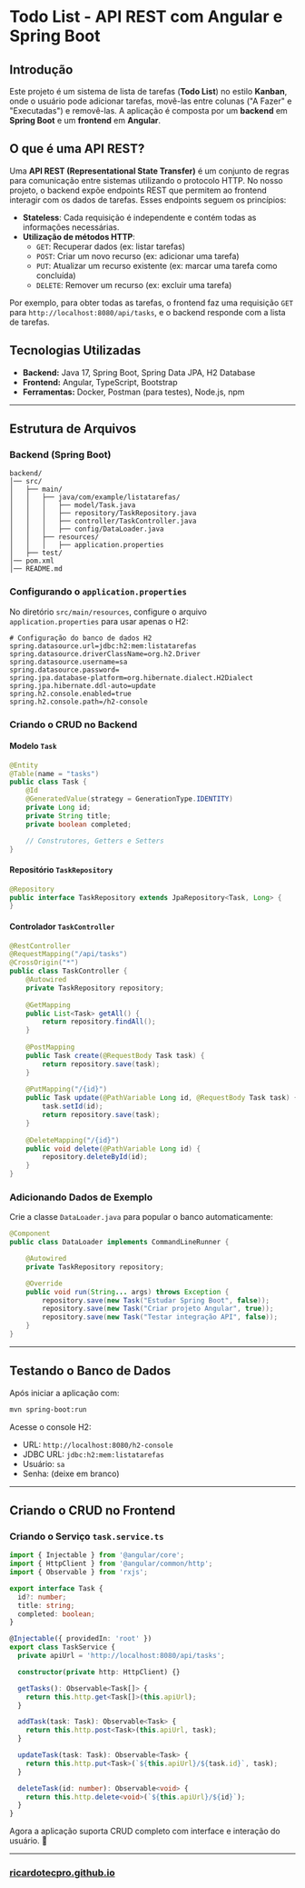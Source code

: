 # Todo List - API REST com Angular e Spring Boot

## Introdução

Este projeto é um sistema de lista de tarefas (**Todo List**) no estilo **Kanban**, onde o usuário pode adicionar tarefas, movê-las entre colunas ("A Fazer" e "Executadas") e removê-las. A aplicação é composta por um **backend** em **Spring Boot** e um **frontend** em **Angular**.

## O que é uma API REST?

Uma **API REST (Representational State Transfer)** é um conjunto de regras para comunicação entre sistemas utilizando o protocolo HTTP. No nosso projeto, o backend expõe endpoints REST que permitem ao frontend interagir com os dados de tarefas. Esses endpoints seguem os princípios:

- **Stateless**: Cada requisição é independente e contém todas as informações necessárias.
- **Utilização de métodos HTTP**:
    - `GET`: Recuperar dados (ex: listar tarefas)
    - `POST`: Criar um novo recurso (ex: adicionar uma tarefa)
    - `PUT`: Atualizar um recurso existente (ex: marcar uma tarefa como concluída)
    - `DELETE`: Remover um recurso (ex: excluir uma tarefa)

Por exemplo, para obter todas as tarefas, o frontend faz uma requisição `GET` para `http://localhost:8080/api/tasks`, e o backend responde com a lista de tarefas.

## Tecnologias Utilizadas

- **Backend:** Java 17, Spring Boot, Spring Data JPA, H2 Database
- **Frontend:** Angular, TypeScript, Bootstrap
- **Ferramentas:** Docker, Postman (para testes), Node.js, npm

---

## Estrutura de Arquivos

### Backend (Spring Boot)

```
backend/
│── src/
│   ├── main/
│   │   ├── java/com/example/listatarefas/
│   │   │   ├── model/Task.java
│   │   │   ├── repository/TaskRepository.java
│   │   │   ├── controller/TaskController.java
│   │   │   ├── config/DataLoader.java
│   │   ├── resources/
│   │   │   ├── application.properties
│   ├── test/
│── pom.xml
│── README.md
```

### Configurando o `application.properties`

No diretório `src/main/resources`, configure o arquivo `application.properties` para usar apenas o H2:

```properties
# Configuração do banco de dados H2
spring.datasource.url=jdbc:h2:mem:listatarefas
spring.datasource.driverClassName=org.h2.Driver
spring.datasource.username=sa
spring.datasource.password=
spring.jpa.database-platform=org.hibernate.dialect.H2Dialect
spring.jpa.hibernate.ddl-auto=update
spring.h2.console.enabled=true
spring.h2.console.path=/h2-console
```

### Criando o CRUD no Backend

#### Modelo `Task`

```java
@Entity
@Table(name = "tasks")
public class Task {
    @Id
    @GeneratedValue(strategy = GenerationType.IDENTITY)
    private Long id;
    private String title;
    private boolean completed;

    // Construtores, Getters e Setters
}
```

#### Repositório `TaskRepository`

```java
@Repository
public interface TaskRepository extends JpaRepository<Task, Long> {
}
```

#### Controlador `TaskController`

```java
@RestController
@RequestMapping("/api/tasks")
@CrossOrigin("*")
public class TaskController {
    @Autowired
    private TaskRepository repository;
    
    @GetMapping
    public List<Task> getAll() {
        return repository.findAll();
    }
    
    @PostMapping
    public Task create(@RequestBody Task task) {
        return repository.save(task);
    }
    
    @PutMapping("/{id}")
    public Task update(@PathVariable Long id, @RequestBody Task task) {
        task.setId(id);
        return repository.save(task);
    }
    
    @DeleteMapping("/{id}")
    public void delete(@PathVariable Long id) {
        repository.deleteById(id);
    }
}
```

### Adicionando Dados de Exemplo

Crie a classe `DataLoader.java` para popular o banco automaticamente:

```java
@Component
public class DataLoader implements CommandLineRunner {

    @Autowired
    private TaskRepository repository;

    @Override
    public void run(String... args) throws Exception {
        repository.save(new Task("Estudar Spring Boot", false));
        repository.save(new Task("Criar projeto Angular", true));
        repository.save(new Task("Testar integração API", false));
    }
}
```

---

## Testando o Banco de Dados

Após iniciar a aplicação com:

```sh
mvn spring-boot:run
```

Acesse o console H2:

- URL: `http://localhost:8080/h2-console`
- JDBC URL: `jdbc:h2:mem:listatarefas`
- Usuário: `sa`
- Senha: (deixe em branco)

---

## Criando o CRUD no Frontend

### Criando o Serviço `task.service.ts`

```typescript
import { Injectable } from '@angular/core';
import { HttpClient } from '@angular/common/http';
import { Observable } from 'rxjs';

export interface Task {
  id?: number;
  title: string;
  completed: boolean;
}

@Injectable({ providedIn: 'root' })
export class TaskService {
  private apiUrl = 'http://localhost:8080/api/tasks';

  constructor(private http: HttpClient) {}

  getTasks(): Observable<Task[]> {
    return this.http.get<Task[]>(this.apiUrl);
  }

  addTask(task: Task): Observable<Task> {
    return this.http.post<Task>(this.apiUrl, task);
  }

  updateTask(task: Task): Observable<Task> {
    return this.http.put<Task>(`${this.apiUrl}/${task.id}`, task);
  }

  deleteTask(id: number): Observable<void> {
    return this.http.delete<void>(`${this.apiUrl}/${id}`);
  }
}
```

Agora a aplicação suporta CRUD completo com interface e interação do usuário. 🚀


---

### [ricardotecpro.github.io](https://ricardotecpro.github.io/)

